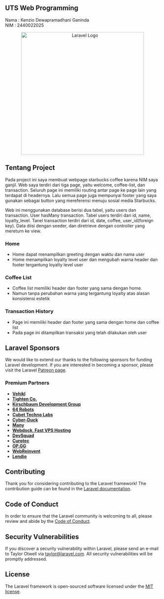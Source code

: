 ## UTS Web Programming
Nama : Kenzio Dewapramadhani Ganinda </br>
NIM : 2440022025
 
<p align="center"><a href="https://laravel.com" target="_blank"><img src="https://raw.githubusercontent.com/laravel/art/master/logo-lockup/5%20SVG/2%20CMYK/1%20Full%20Color/laravel-logolockup-cmyk-red.svg" width="400" alt="Laravel Logo"></a></p>
 
## Tentang Project
Pada project ini saya membuat webpage starbucks coffee karena NIM saya ganjil. Web saya terdiri dari tiga page, yaitu welcome, coffee-list, dan transaction. Seluruh page ini memiliki routing antar page ke page lain yang terdapat di headernya. Lalu semua page juga mempunyai footer yang saya gunakan sebagai button yang mereferensi menuju sosial media Starbucks. 

Web ini menggunakan database berisi dua tabel, yaitu users dan transaction. User hasMany transaction. Tabel users terdiri dari id, name, loyalty_level. Tanel transaction terdiri dari id, date, coffee, user_id(foreign key). Data diisi dengan seeder, dan diretrieve dengan controller yang mereturn ke view.

### Home
- Home dapat menampilkan greeting dengan waktu dan nama user
- Home menampilkan loyalty level user dan mengubah warna header dan footer tergantung loyalty level user

### Coffee List
- Coffee list memiliki header dan footer yang sama dengan home.
- Namun tanpa perubahan warna yang tergantung loyalty atas alasan konsistensi estetik

### Transaction History
- Page ini memiliki header dan footer yang sama dengan home dan coffee list
- Pada page ini ditampilkan transaksi yang telah dilakukan oleh user



## Laravel Sponsors

We would like to extend our thanks to the following sponsors for funding Laravel development. If you are interested in becoming a sponsor, please visit the Laravel [Patreon page](https://patreon.com/taylorotwell).

### Premium Partners

- **[Vehikl](https://vehikl.com/)**
- **[Tighten Co.](https://tighten.co)**
- **[Kirschbaum Development Group](https://kirschbaumdevelopment.com)**
- **[64 Robots](https://64robots.com)**
- **[Cubet Techno Labs](https://cubettech.com)**
- **[Cyber-Duck](https://cyber-duck.co.uk)**
- **[Many](https://www.many.co.uk)**
- **[Webdock, Fast VPS Hosting](https://www.webdock.io/en)**
- **[DevSquad](https://devsquad.com)**
- **[Curotec](https://www.curotec.com/services/technologies/laravel/)**
- **[OP.GG](https://op.gg)**
- **[WebReinvent](https://webreinvent.com/?utm_source=laravel&utm_medium=github&utm_campaign=patreon-sponsors)**
- **[Lendio](https://lendio.com)**

## Contributing

Thank you for considering contributing to the Laravel framework! The contribution guide can be found in the [Laravel documentation](https://laravel.com/docs/contributions).

## Code of Conduct

In order to ensure that the Laravel community is welcoming to all, please review and abide by the [Code of Conduct](https://laravel.com/docs/contributions#code-of-conduct).

## Security Vulnerabilities

If you discover a security vulnerability within Laravel, please send an e-mail to Taylor Otwell via [taylor@laravel.com](mailto:taylor@laravel.com). All security vulnerabilities will be promptly addressed.

## License

The Laravel framework is open-sourced software licensed under the [MIT license](https://opensource.org/licenses/MIT).
